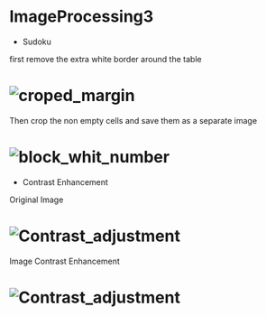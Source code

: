 # ImageProcessing3

- Sudoku 

first remove the extra white border around the table
  
# ![croped_margin](https://github.com/NahidEbrahimian/Image-Processing-using-OpenCV/blob/main/02-%20Pre%20Processing%20Techniques%2002/Result/cropped_margin.jpg)

Then crop the non empty cells and save them as a separate image

# ![block_whit_number](https://github.com/NahidEbrahimian/Image-Processing-using-OpenCV/blob/main/02-%20Pre%20Processing%20Techniques%2002/Result/block_whit_number.jpg)

- Contrast Enhancement

Original Image

# ![Contrast_adjustment](https://github.com/NahidEbrahimian/Image-Processing-using-OpenCV/blob/main/02-%20Pre%20Processing%20Techniques%2002/Inputs/ImageEnhance.jpg)

Image Contrast Enhancement

# ![Contrast_adjustment](https://github.com/NahidEbrahimian/Image-Processing-using-OpenCV/blob/main/02-%20Pre%20Processing%20Techniques%2002/Result/Contrast_adjustment.jpg)

